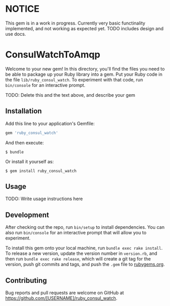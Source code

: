 # NOTICE
This gem is in a work in progress.  Currently very basic functinality implemented, and not working as expected yet.  TODO includes design and use docs.

# ConsulWatchToAmqp

Welcome to your new gem! In this directory, you'll find the files you need to be able to package up your Ruby library into a gem. Put your Ruby code in the file `lib/ruby_consul_watch`. To experiment with that code, run `bin/console` for an interactive prompt.

TODO: Delete this and the text above, and describe your gem

## Installation

Add this line to your application's Gemfile:

```ruby
gem 'ruby_consul_watch'
```

And then execute:

    $ bundle

Or install it yourself as:

    $ gem install ruby_consul_watch

## Usage

TODO: Write usage instructions here

## Development

After checking out the repo, run `bin/setup` to install dependencies. You can also run `bin/console` for an interactive prompt that will allow you to experiment.

To install this gem onto your local machine, run `bundle exec rake install`. To release a new version, update the version number in `version.rb`, and then run `bundle exec rake release`, which will create a git tag for the version, push git commits and tags, and push the `.gem` file to [rubygems.org](https://rubygems.org).

## Contributing

Bug reports and pull requests are welcome on GitHub at https://github.com/[USERNAME]/ruby_consul_watch.
